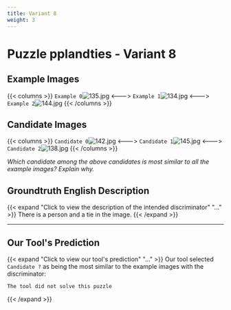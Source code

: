 ```yaml
---
title: Variant 8
weight: 3
---
```


# Puzzle pplandties - Variant 8

## Example Images
{{< columns >}}
`Example 0`![135.jpg](/natscene_data/images/135.jpg)
<--->
`Example 1`![134.jpg](/natscene_data/images/134.jpg)
<--->
`Example 2`![144.jpg](/natscene_data/images/144.jpg)
{{< /columns >}}

## Candidate Images
{{< columns >}}
`Candidate 0`![142.jpg](/natscene_data/images/142.jpg)
<--->
`Candidate 1`![145.jpg](/natscene_data/images/145.jpg)
<--->
`Candidate 2`![138.jpg](/natscene_data/images/138.jpg)
{{< /columns >}}

*Which candidate among the above candidates is most similar to all the example images? Explain why.*

## Groundtruth English Description

{{< expand "Click to view the description of the intended discriminator" "..." >}}
There is a person and a tie in the image.
{{< /expand >}}

---



## Our Tool's Prediction

{{< expand "Click to view our tool's prediction" "..." >}}
Our tool selected `Candidate ?` as being the most similar to the example images with the discriminator:
```plaintext
The tool did not solve this puzzle
```
{{< /expand >}}
